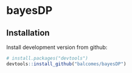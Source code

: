 # bayesDP

## Installation

Install development version from github:

```R
# install.packages("devtools")
devtools::install_github("balcomes/bayesDP")
```
